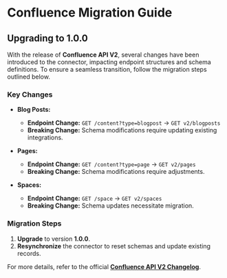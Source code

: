 # Confluence Migration Guide

## Upgrading to 1.0.0

With the release of **Confluence API V2**, several changes have been introduced to the connector, impacting endpoint structures and schema definitions. To ensure a seamless transition, follow the migration steps outlined below.

### Key Changes

- **Blog Posts:**  
  - **Endpoint Change:** `GET /content?type=blogpost` → `GET v2/blogposts`  
  - **Breaking Change:** Schema modifications require updating existing integrations.  

- **Pages:**  
  - **Endpoint Change:** `GET /content?type=page` → `GET v2/pages`  
  - **Breaking Change:** Schema modifications require adjustments.  

- **Spaces:**  
  - **Endpoint Change:** `GET /space` → `GET v2/spaces`  
  - **Breaking Change:** Schema updates necessitate migration.  

### Migration Steps

1. **Upgrade** to version **1.0.0**.  
2. **Resynchronize** the connector to reset schemas and update existing records.  

For more details, refer to the official **[Confluence API V2 Changelog](https://developer.atlassian.com/platform/cloud/confluence/changelog/#CHANGE-2425)**.
